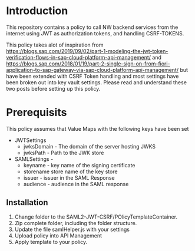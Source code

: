 # Introduction 

This repository contains a policy to call NW backend services from the internet using JWT as authorization tokens, and handling CSRF-TOKENS.

This policy takes alot of inspiration from  https://blogs.sap.com/2019/09/02/part-1-modeling-the-jwt-token-verification-flows-in-sap-cloud-platform-api-management/ and  https://blogs.sap.com/2018/01/19/part-2-single-sign-on-from-fiori-application-to-sap-gateway-via-sap-cloud-platform-api-management/ but have been extended with CSRF Token handling and most settings have been broken out into key vault settings. Please read and understand these two posts before setting up this policy.

# Prerequisits
This policy assumes that Value Maps with the following keys have been set
* JWTSettings   
    * jwksDomain - The domain of the server hosting JWKS
    * jwksPath - Path to the JWK store
* SAMLSettings -
    * keyname - key name of the signing certificate
    * storename store name of the key store
    * issuer - issuer in the SAML Response
    * audience - audience in the SAML response

## Installation

1. Change folder to the SAML2-JWT-CSRF/POlicyTemplateContainer.
2. Zip complete folder, including the folder structure.
3. Update the file samlHelper.js with your settings
4. Upload policy into API Management
5. Apply template to your policy.